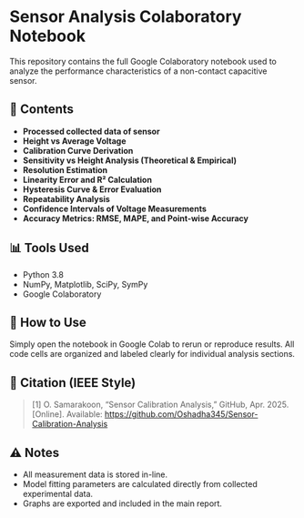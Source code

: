 # Sensor Analysis Colaboratory Notebook

This repository contains the full Google Colaboratory notebook used to analyze the performance characteristics of a non-contact capacitive sensor.

## 📘 Contents


- **Processed collected data of sensor**
- **Height vs Average Voltage**
- **Calibration Curve Derivation**
- **Sensitivity vs Height Analysis (Theoretical & Empirical)**
- **Resolution Estimation**
- **Linearity Error and R² Calculation**
- **Hysteresis Curve & Error Evaluation**
- **Repeatability Analysis**
- **Confidence Intervals of Voltage Measurements**
- **Accuracy Metrics: RMSE, MAPE, and Point-wise Accuracy**

## 📊 Tools Used

- Python 3.8
- NumPy, Matplotlib, SciPy, SymPy
- Google Colaboratory 

## 📝 How to Use

Simply open the notebook in Google Colab to rerun or reproduce results. All code cells are organized and labeled clearly for individual analysis sections.

## 📎 Citation (IEEE Style)

> [1] O. Samarakoon, “Sensor Calibration Analysis,” GitHub, Apr. 2025. [Online]. Available: https://github.com/Oshadha345/Sensor-Calibration-Analysis

## ⚠️ Notes

- All measurement data is stored in-line.
- Model fitting parameters are calculated directly from collected experimental data.
- Graphs are exported and included in the main report.


